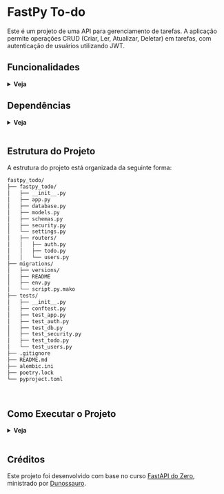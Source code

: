 # FastPy To-do

Este é um projeto de uma API para gerenciamento de tarefas. A aplicação permite operações CRUD (Criar, Ler, Atualizar, Deletar) em tarefas, com autenticação de usuários utilizando JWT.

## Funcionalidades
<details>
  <summary><strong>Veja</strong></summary>

- **Autenticação de Usuários**: Registro e login de usuários com tokens JWT para autenticação segura.

- **Gerenciamento de Tarefas**: Criação, visualização, atualização e exclusão de tarefas associadas a usuários autenticados.
</details>

## Dependências
 
<details>
<summary><strong>Veja</strong></summary>

### `fastapi`: Framework para construção de APIs.
### `sqlalchemy`: ORM para manipulação do banco de dados.
### `pydantic-settings`: Para configuração baseada em Pydantic.
### `alembic`: Para migração de banco de dados.
### `pwdlib[argon2]`: Para hash de senhas.
### `python-multipart`: Para manipulação de arquivos em formulários.
### `pyjwt`: Para gerar e verificar JWTs (tokens de autenticação).
### `tzdata`: Para dados de fusos horários.
</details>
</br>

## Estrutura do Projeto

A estrutura do projeto está organizada da seguinte forma:

```bash
fastpy_todo/
├── fastpy_todo/
│   ├── __init__.py
│   ├── app.py
│   ├── database.py
│   ├── models.py
│   ├── schemas.py
│   ├── security.py
│   └── settings.py
│   ├── routers/
│   │   ├── auth.py
│   │   ├── todo.py
│   │   └── users.py    
├── migrations/
│   ├── versions/
│   ├── README
│   ├── env.py
│   └── script.py.mako
├── tests/
│   ├── __init__.py
│   ├── conftest.py
│   ├── test_app.py
│   ├── test_auth.py
│   ├── test_db.py
│   ├── test_security.py
│   ├── test_todo.py
│   └── test_users.py
├── .gitignore
├── README.md
├── alembic.ini
├── poetry.lock
└── pyproject.toml
```

</br>

## Como Executar o Projeto

<details>
<summary><strong>Veja</strong></summary>

### 1. Clone o repositório:

```bash
git clone https://github.com/pLogicador/fastpy_todo.git
cd fastpy_todo
```
### 2. Crie e ative um ambiente virtual:

```bash
python -m venv venv
source venv/bin/activate  # No Windows: venv\Scripts\activate
```
### 3. Instale as dependências:

```bash
pip install -r requirements.txt
```
### 4. Configure as variáveis de ambiente:

Crie um arquivo `.env` na raiz do projeto com as seguintes variáveis:

```env
DATABASE_URL=sqlite:///./test.db
SECRET_KEY=your_secret_key
ALGORITHM=HS256
ACCESS_TOKEN_EXPIRE_MINUTES=30
```
### 5. Execute as migrações do banco de dados:

```bash
alembic upgrade head
```
### 6. Inicie a aplicação:

```bash
uvicorn fastpy_todo.main:app --reload
```
### 7. Acesse a documentação interativa:

Abra o navegador e vá para `http://127.0.0.1:8000/docs` para acessar a interface do Swagger UI.

Testes
Para executar os testes, utilize o `pytest`:

```bash
pytest
```
</details>

</br>

## Créditos
Este projeto foi desenvolvido com base no curso [FastAPI do Zero](https://fastapidozero.dunossauro.com/), ministrado por [Dunossauro](https://github.com/dunossauro).

